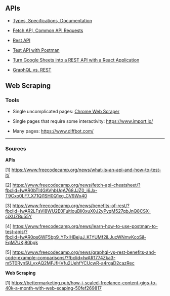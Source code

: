 ## APIs

* [Types, Specifications, Documentation](https://www.freecodecamp.org/news/what-is-an-api-and-how-to-test-it/)

* [Fetch API, Common API Requests](https://www.freecodecamp.org/news/fetch-api-cheatsheet/?fbclid=IwAR0bTl4GAVhbUqA768JJZ0_j6Jx-T9Cxo0LF7_X71QI1SH0Q1xg_CV9Wx40)

* [Rest API](https://www.freecodecamp.org/news/benefits-of-rest/?fbclid=IwAR2LFsVI8WU2E0FuitlouBIi0xuX0J2yPyqM527qbJnQ8CSX-cjXUZBu55Y)

* [Test API with Postman](https://www.freecodecamp.org/news/learn-how-to-use-postman-to-test-apis/?fbclid=IwAR0ps6WF5bp9_YFxlHBejuJ_K1YUMf2iLJucWNmvKcoSjl-EqM7UKj80bgk)

* [Turn Google Sheets into a REST API with a React Application](https://www.freecodecamp.org/news/react-and-googlesheets/?fbclid=IwAR3yvMKSOqNK9lvj6Yb_TFprpKO2iJ9LwWgkv42zd771tp-WfEWGgL5paAQ)

* [GraphQL vs. REST](https://www.freecodecamp.org/news/graphql-vs-rest-benefits-and-code-example-comparisons/?fbclid=IwAR1774Zka3-m5T0RynSU_vxAQ2MFJfHVfu2UehfYCUcwR-a4rgaD2cazRec)

## Web Scraping

### Tools

- Single uncomplicated pages: [Chrome Web Scraper](https://chrome.google.com/webstore/detail/web-scraper-free-web-scra/jnhgnonknehpejjnehehllkliplmbmhn?hl=en)

- Single pages that require some interactivity: https://www.import.io/

- Many pages: https://www.diffbot.com/

----------

### Sources

**APIs**

[1] https://www.freecodecamp.org/news/what-is-an-api-and-how-to-test-it/

[2] https://www.freecodecamp.org/news/fetch-api-cheatsheet/?fbclid=IwAR0bTl4GAVhbUqA768JJZ0_j6Jx-T9Cxo0LF7_X71QI1SH0Q1xg_CV9Wx40

[3] https://www.freecodecamp.org/news/benefits-of-rest/?fbclid=IwAR2LFsVI8WU2E0FuitlouBIi0xuX0J2yPyqM527qbJnQ8CSX-cjXUZBu55Y

[4] https://www.freecodecamp.org/news/learn-how-to-use-postman-to-test-apis/?fbclid=IwAR0ps6WF5bp9_YFxlHBejuJ_K1YUMf2iLJucWNmvKcoSjl-EqM7UKj80bgk

[5] https://www.freecodecamp.org/news/graphql-vs-rest-benefits-and-code-example-comparisons/?fbclid=IwAR1774Zka3-m5T0RynSU_vxAQ2MFJfHVfu2UehfYCUcwR-a4rgaD2cazRec

**Web Scraping**

[1] https://bettermarketing.pub/how-i-scaled-freelance-content-gigs-to-40k-a-month-with-web-scaping-50fef269817